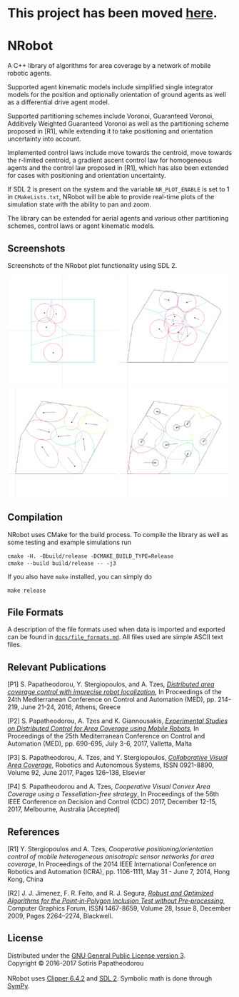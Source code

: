 # This project has been moved [here](https://gitlab.com/sotirisp/NRobot).

# NRobot
A C++ library of algorithms for area coverage by a network of mobile robotic
agents.

Supported agent kinematic models include simplified single integrator models
for the position and optionally orientation of ground agents as well as a
differential drive agent model.

Supported partitioning schemes include Voronoi, Guaranteed Voronoi,
Additively Weighted Guaranteed Voronoi as well as the partitioning scheme
proposed in [R1], while extending it to take positioning and orientation
uncertainty into account.

Implemented control laws include move towards the centroid, move towards the
r-limited centroid, a gradient ascent control law for homogeneous agents and
the control law proposed in [R1], which has also been extended for cases with
positioning and orientation uncertainty.

If SDL 2 is present on the system and the variable `NR_PLOT_ENABLE` is set to 1
in `CMakeLists.txt`, NRobot will be able to provide real-time plots of the
simulation state with the ability to pan and zoom.

The library can be extended for aerial agents and various other partitioning
schemes, control laws or agent kinematic models.

## Screenshots
Screenshots of the NRobot plot functionality using SDL 2.

<img src="./resources/screenshots/voronoi.png" width="49%"> <img src="./resources/screenshots/voronoi_dubins.png" width="49%">
<img src="./resources/screenshots/anisotropic.png" width="49%"> <img src="./resources/screenshots/anisotropic_switching.png" width="49%">

## Compilation
NRobot uses CMake for the build process. To compile the library as well as some
testing and example simulations run
```
cmake -H. -Bbuild/release -DCMAKE_BUILD_TYPE=Release
cmake --build build/release -- -j3
```

If you also have `make` installed, you can simply do
```
make release
```

## File Formats
A description of the file formats used when data is imported and exported can be found in [`docs/file_formats.md`](./docs/file_formats.md). All files used are simple ASCII text files.

## Relevant Publications
[P1] S. Papatheodorou, Y. Stergiopoulos, and A. Tzes, [*Distributed area coverage control with imprecise robot localization*](http://ieeexplore.ieee.org/document/7535920/), In Proceedings of the 24th Mediterranean Conference on Control and Automation (MED), pp. 214-219, June 21-24, 2016, Athens, Greece

[P2] S. Papatheodorou, A. Tzes and K. Giannousakis, [*Experimental Studies on Distributed Control for Area Coverage using Mobile Robots*](https://doi.org/10.1109/MED.2017.7984198), In Proceedings of the 25th Mediterranean Conference on Control and Automation (MED), pp. 690-695, July 3-6, 2017, Valletta, Malta

[P3] S. Papatheodorou, A. Tzes, and Y. Stergiopoulos, [*Collaborative Visual Area Coverage*](https://doi.org/10.1016/j.robot.2017.03.005), Robotics and Autonomous Systems, ISSN 0921-8890, Volume 92, June 2017, Pages 126–138, Elsevier

[P4] S. Papatheodorou and A. Tzes, *Cooperative Visual Convex Area Coverage using a Tessellation-free strategy*, In Proceedings of the 56th IEEE Conference on Decision and Control (CDC) 2017, December 12-15, 2017, Melbourne, Australia [Accepted]

## References
[R1] Y. Stergiopoulos and A. Tzes, *Cooperative positioning/orientation control of mobile heterogeneous anisotropic sensor networks for area coverage*, In Proceedings of the 2014 IEEE International Conference on Robotics and Automation (ICRA), pp. 1106-1111, May 31 - June 7, 2014, Hong Kong, China

[R2] J. J. Jimenez, F. R. Feito, and R. J. Segura, [*Robust and Optimized Algorithms for the Point‐in‐Polygon Inclusion Test without Pre‐processing*](https://doi.org/10.1111/j.1467-8659.2009.01481.x), Computer Graphics Forum, ISSN 1467-8659, Volume 28, Issue 8, December 2009, Pages 2264–2274, Blackwell.

## License
Distributed under the [GNU General Public License version 3](LICENSE.txt).
<br>
Copyright © 2016-2017 Sotiris Papatheodorou
<br>
<br>
NRobot uses [Clipper 6.4.2](http://angusj.com/delphi/clipper.php) and
[SDL 2](https://www.libsdl.org/). Symbolic math is done through
[SymPy](http://www.sympy.org/en/index.html).
